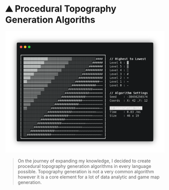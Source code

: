 # ⛰️ Procedural Topography Generation Algoriths

[![Ascii Output](https://github.com/NotReeceHarris/NotReeceHarris/blob/main/cdn/TopoCarbon.png?raw=true)](https://tinyurl.com/yckkbd8w)
<!--
```
┏━━━━━━━━━━━━━━━━━━━━━━━━━━━━━━━━━━━━━━━━━━━━━━━━┓
┃ ▓▓▓▓▓▓▓▓▓▓▓▓▓▓▒▒▒▒▒▒▒▒▒▒▒▒▒▒░░░░░░░░░░░░░░#### ┃  // Highest to Lowest
┃ ▓▓▓▓▓▓▓▓▓▓▓▓▒▒▒▒▒▒▒▒▒▒▒▒▒▒░░░░░░░░░░░░░░###### ┃  Level 6 : ▓
┃ ▓▓▓▓▓▓▓▓▓▓▒▒▒▒▒▒▒▒▒▒▒▒▒▒░░░░░░░░░░░░░░######## ┃  Level 5 : ▒
┃ ▓▓▓▓▓▓▓▓▒▒▒▒▒▒▒▒▒▒▒▒▒▒░░░░░░░░░░░░░░########## ┃  Level 4 : ░
┃ ▓▓▓▓▓▓▒▒▒▒▒▒▒▒▒▒▒▒▒▒░░░░░░░░░░░░░░############ ┃  Level 3 : #
┃ ▓▓▓▓▒▒▒▒▒▒▒▒▒▒▒▒▒▒░░░░░░░░░░░░░░############## ┃  Level 2 : =
┃ ▓▓▒▒▒▒▒▒▒▒▒▒▒▒▒▒░░░░░░░░░░░░░░##############== ┃  Level 1 : ~
┃ ▒▒▒▒▒▒▒▒▒▒▒▒▒▒░░░░░░░░░░░░░░##############==== ┃  Level 0 : -
┃ ▒▒▒▒▒▒▒▒▒▒▒▒░░░░░░░░░░░░░░##############====== ┃
┃ ▒▒▒▒▒▒▒▒▒▒░░░░░░░░░░░░░░##############======== ┃  // Algorithm Settings
┃ ▒▒▒▒▒▒▒▒░░░░░░░░░░░░░░##############========== ┃  Seed    : -38456256574
┃ ▒▒▒▒▒▒░░░░░░░░░░░░░░##############============ ┃  Coords  : X: 42 ,Y: 12
┃ ▒▒▒▒░░░░░░░░░░░░░░##############============== ┃
┃ ▒▒░░░░░░░░░░░░░░##############==============~~ ┃  // Generation Info
┃ ░░░░░░░░░░░░░░##############==============~~~~ ┃  Time    : 0.83 /ms
┃ ░░░░░░░░░░░░##############==============~~~~~~ ┃  Size    : 46 x 19
┃ ░░░░░░░░░░##############==============~~~~~~~~ ┃
┃ ░░░░░░░░##############==============~~~~~~~~~~ ┃
┃ ░░░░░░##############==============~~~~~~~~~~~~ ┃
┃ ░░░░##############==============~~~~~~~~~~~~~~ ┃
┃ ░░##############==============~~~~~~~~~~~~~~~- ┃
┗━━━━━━━━━━━━━━━━━━━━━━━━━━━━━━━━━━━━━━━━━━━━━━━━┛
```
-->
> On the journey of expanding my knowledge, I decided to create procedural topography generation algorithms in every language possible. Topography generation is not a very common algorithm however it is a core element for a lot of data analytic and game map generation.
